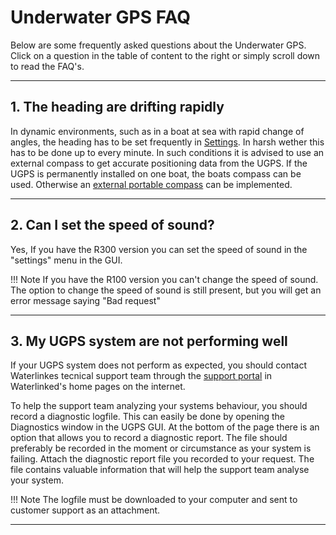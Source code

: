 # Underwater GPS FAQ

Below are some frequently asked questions about the Underwater GPS. Click on a question in the table of content to the right or simply scroll down to read the FAQ's. 

---

## 1. The heading are drifting rapidly
In dynamic environments, such as in a boat at sea with rapid change of angles, the heading has to be set frequently in [Settings](../underwater-gps/interface/ugps-gui.md#settings). In harsh wether this has to be done up to every minute. In such conditions it is advised to use an external compass to get accurate positioning data from the UGPS. If the UGPS is permanently installed on one boat, the boats compass can be used. Otherwise an [external portable compass](../underwater-gps/integration/external-gps.md) can be implemented.

---


## 2. Can I set the speed of sound?
Yes, If you have the R300 version you can set the speed of sound in the "settings" menu in the GUI.

!!! Note
    If you have the R100 version you can't change the speed of sound. The option to change the speed of sound is still present, but you will get an error message saying "Bad request"


---

## 3. My UGPS system are not performing well
If your UGPS system does not perform as expected, you should contact Waterlinkes tecnical support team through the [support portal](https://waterlinked.com/support) in Waterlinked's home pages on the internet.

To help the support team analyzing your systems behaviour, you should record a diagnostic logfile. This can easily be done by opening the Diagnostics window in the UGPS GUI. At the bottom of the page there is an option that allows you to record a diagnostic report. The file should preferably be recorded in the moment or circumstance as your system is failing. Attach the diagnostic report file you recorded to your request. The file contains valuable information that will help the support team analyse your system. 


!!! Note
    The logfile must be downloaded to your computer and sent to customer support as an attachment.


---